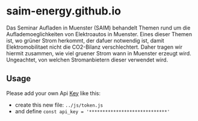 # saim-energy.github.io
Das Seminar Aufladen in Muenster (SAIM) behandelt Themen rund um die Auflademoeglichkeiten von Elektroautos in Muenster. Eines dieser Themen ist, wo grüner Strom herkommt, der dafuer notwendig ist, damit Elektromobilitaet nicht die CO2-Bilanz verschlechtert. Daher tragen wir hiermit zusammen, wie viel gruener Strom wann in Muenster erzeugt wird. Ungeachtet, von welchen Stromanbietern dieser verwendet wird.

## Usage
Please add your own Api [Key](https://openweathermap.org/) like this:
* create this new file: `../js/token.js`
* and define `const api_key = '*****************************'`